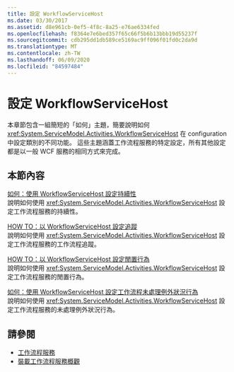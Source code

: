 ```yaml
---
title: 設定 WorkflowServiceHost
ms.date: 03/30/2017
ms.assetid: d8e961cb-0ef5-4f8c-8a25-e76ae6334fed
ms.openlocfilehash: f8364e7e6bed357f65c66f5b6b13bbb19d55237f
ms.sourcegitcommit: cdb295dd1db589ce5169ac9ff096f01fd0c2da9d
ms.translationtype: MT
ms.contentlocale: zh-TW
ms.lasthandoff: 06/09/2020
ms.locfileid: "84597484"
---
```

# <a name="configuring-workflowservicehost"></a>設定 WorkflowServiceHost
本章節包含一組簡短的「如何」主題，簡要說明如何 <xref:System.ServiceModel.Activities.WorkflowServiceHost> 在 configuration 中設定類別的不同功能。 這些主題涵蓋工作流程服務的特定設定，所有其他設定都是以一般 WCF 服務的相同方式來完成。  
  
## <a name="in-this-section"></a>本節內容  
 [如何：使用 WorkflowServiceHost 設定持續性](how-to-configure-persistence-with-workflowservicehost.md)  
 說明如何使用 <xref:System.ServiceModel.Activities.WorkflowServiceHost> 設定工作流程服務的持續性。  
  
 [HOW TO：以 WorkflowServiceHost 設定追蹤](how-to-configure-tracking-with-workflowservicehost.md)  
 說明如何使用 <xref:System.ServiceModel.Activities.WorkflowServiceHost> 設定工作流程服務的工作流程追蹤。  
  
 [HOW TO：以 WorkflowServiceHost 設定閒置行為](how-to-configure-idle-behavior-with-workflowservicehost.md)  
 說明如何使用 <xref:System.ServiceModel.Activities.WorkflowServiceHost> 設定工作流程服務的閒置行為。  
  
 [如何：使用 WorkflowServiceHost 設定工作流程未處理例外狀況行為](config-workflow-unhandled-exception-workflowservicehost.md)  
 說明如何使用 <xref:System.ServiceModel.Activities.WorkflowServiceHost> 設定工作流程服務的未處理例外狀況行為。  
  
## <a name="see-also"></a>請參閱

- [工作流程服務](workflow-services.md)
- [裝載工作流程服務概觀](hosting-workflow-services-overview.md)
